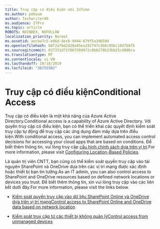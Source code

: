 ```yaml
---
title: Truy cập có điều kiện với InTune
ms.author: pebaum
author: Techwriter40
ms.audience: ITPro
ms.topic: article
ROBOTS: NOINDEX, NOFOLLOW
localization_priority: Normal
ms.assetid: aecba7c5-e86d-4ec8-9d44-679f5a3d659d
ms.openlocfilehash: b0f2a7bd2d28a05ea192747c5b8c95bc16d7b8fb
ms.sourcegitcommit: 037331d71f06750d972c0b6278b23bb15c4806ca
ms.translationtype: MT
ms.contentlocale: vi-VN
ms.lasthandoff: 10/18/2019
ms.locfileid: "36755582"
---
```

# <a name="conditional-access"></a><span data-ttu-id="6c642-102">Truy cập có điều kiện</span><span class="sxs-lookup"><span data-stu-id="6c642-102">Conditional Access</span></span>

<span data-ttu-id="6c642-103">Truy cập có điều kiện là một khả năng của Azure Active Directory.</span><span class="sxs-lookup"><span data-stu-id="6c642-103">Conditional access is a capability of Azure Active Directory.</span></span> <span data-ttu-id="6c642-104">Với quyền truy cập có điều kiện, bạn có thể triển khai các quyết định kiểm soát truy cập tự động để truy cập các ứng dụng đám mây dựa trên điều kiện.</span><span class="sxs-lookup"><span data-stu-id="6c642-104">With conditional access, you can implement automated access control decisions for accessing your cloud apps that are based on conditions.</span></span> <span data-ttu-id="6c642-105">Để biết thêm thông tin, vui lòng truy cập [cấu hình chính sách dựa trên vị trí](https://docs.microsoft.com/azure/active-directory/conditional-access/overview).</span><span class="sxs-lookup"><span data-stu-id="6c642-105">For more information, please visit [Configuring Location-Based Policies](https://docs.microsoft.com/azure/active-directory/conditional-access/overview).</span></span>

<span data-ttu-id="6c642-106">Là quản trị viên CNTT, bạn cũng có thể kiểm soát quyền truy cập vào tài nguyên SharePoint và OneDrive dựa trên các vị trí mạng được xác định hoặc thiết bị bạn tin tưởng.</span><span class="sxs-lookup"><span data-stu-id="6c642-106">As an IT admin, you can also control access to SharePoint and OneDrive resources based on defined network locations or devices you trust.</span></span> <span data-ttu-id="6c642-107">Để biết thêm thông tin, xin vui lòng truy cập vào các liên kết dưới đây.</span><span class="sxs-lookup"><span data-stu-id="6c642-107">For more information, please visit the links below.</span></span>

- [<span data-ttu-id="6c642-108">Kiểm soát quyền truy cập vào dữ liệu SharePoint Online và OneDrive dựa trên vị trí mạng</span><span class="sxs-lookup"><span data-stu-id="6c642-108">Control access to SharePoint Online and OneDrive data based on network location</span></span>](https://docs.microsoft.com/sharepoint/control-access-based-on-network-location)

- [<span data-ttu-id="6c642-109">Kiểm soát truy cập từ các thiết bị không quản lý</span><span class="sxs-lookup"><span data-stu-id="6c642-109">Control access from unmanaged devices</span></span>](https://docs.microsoft.com/sharepoint/control-access-from-unmanaged-devices)

